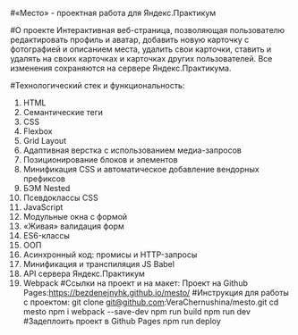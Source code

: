 #«Место» - проектная работа для Яндекс.Практикум

#О проекте
Интерактивная веб-страница, позволяющая пользователю редактировать профиль и аватар, добавить новую карточку с фотографией и описанием места, удалить свои карточки, ставить и удалять на своих карточках и карточках других пользователей. Все изменения сохраняются на сервере Яндекс.Практикума.

#Технологический стек и функциональность:
1. HTML
2. Семантические теги
3. CSS
4. Flexbox
5. Grid Layout
6. Адаптивная верстка с использованием медиа-запросов
7. Позиционирование блоков и элементов
8. Минификация CSS и автоматическое добавление вендорных префиксов
9. БЭМ Nested
10. Псевдоклассы CSS
11. JavaScript
12. Модульные окна с формой
13. «Живая» валидация форм
14. ES6-классы
15. ООП
16. Асинхронный код: промисы и HTTP-запросы
17. Минификация и транспиляция JS Babel
18. API сервера Яндекс.Практикум
19. Webpack
#Ссылки на проект и на макет:
Проект на Github Pages:https://bezdenejnyhk.github.io/mesto/
#Инструкция для работы с проектом:
git clone git@github.com:VeraChernushina/mesto.git
cd mesto
npm i webpack --save-dev
npm run build
npm run dev
#Задеплоить проект в Github Pages
npm run deploy
